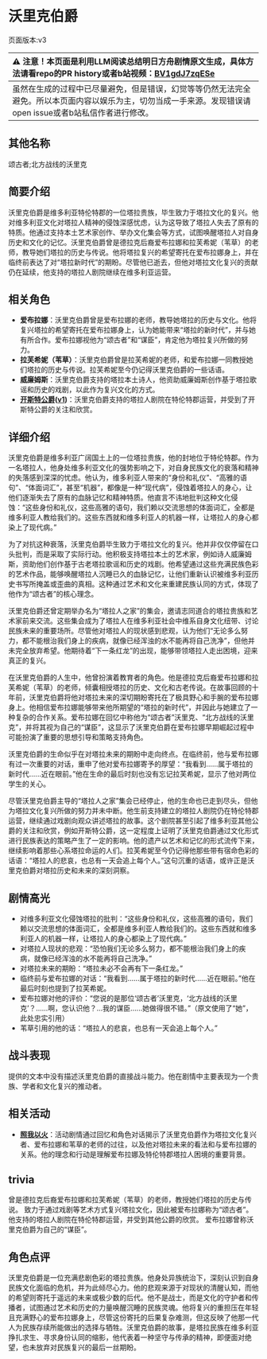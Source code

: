 # 沃里克伯爵
页面版本:v3
 

| :warning: 注意！本页面是利用LLM阅读总结明日方舟剧情原文生成，具体方法请看repo的PR history或者b站视频：[BV1gdJ7zqESe](https://www.bilibili.com/video/BV1gdJ7zqESe/)         |
|:----------------------------|
| 虽然在生成的过程中已尽量避免，但是错误，幻觉等等仍然无法完全避免。所以本页面内容以娱乐为主，切勿当成一手来源。发现错误请open issue或者b站私信作者进行修改。|



## 其他名称
颂古者;北方战线的沃里克
## 简要介绍
沃里克伯爵是维多利亚特伦特郡的一位塔拉贵族，毕生致力于塔拉文化的复兴。他对维多利亚文化对塔拉人精神的侵蚀深感忧虑，认为这导致了塔拉人失去了原有的特质。他通过支持本土艺术家创作、举办文化集会等方式，试图唤醒塔拉人对自身历史和文化的记忆。沃里克伯爵曾是德拉克后裔爱布拉娜和拉芙希妮（苇草）的老师，教导她们塔拉的历史与传说。他将塔拉复兴的希望寄托在爱布拉娜身上，并在临终前表达了对“塔拉新时代”的期盼。尽管他已逝去，但他对塔拉文化复兴的贡献仍在延续，他支持的塔拉人剧院继续在维多利亚运营。
## 相关角色
-   **爱布拉娜**：沃里克伯爵曾是爱布拉娜的老师，教导她塔拉的历史与文化。他将复兴塔拉的希望寄托在爱布拉娜身上，认为她能带来“塔拉的新时代”，并与她有所合作。爱布拉娜视他为“颂古者”和“谋臣”，肯定他为塔拉复兴所做的努力。
-   **拉芙希妮（苇草）**：沃里克伯爵曾是拉芙希妮的老师，和爱布拉娜一同教授她们塔拉的历史与传说。拉芙希妮至今仍记得沃里克伯爵的一些话语。
-   **威廉姆斯**：沃里克伯爵支持的塔拉本土诗人，他资助威廉姆斯创作基于塔拉歌谣和历史的戏剧，以此作为复兴文化的方式。
-   **[开斯特公爵](extended_char_kai_si_te_gong_jue.md)([v1](../chars/extended_char_kai_si_te_gong_jue.md))**：沃里克伯爵支持的塔拉人剧院在特伦特郡运营，并受到了开斯特公爵的关注和欣赏。
## 详细介绍
沃里克伯爵是维多利亚广阔国土上的一位塔拉贵族，他的封地位于特伦特郡。作为一名塔拉人，他身处维多利亚文化的强势影响之下，对自身民族文化的衰落和精神的失落感到深深的忧虑。他认为，维多利亚人带来的“身份和礼仪”、“高雅的语句”、“体面词汇”，甚至“机器”，都像是一种“现代病”，侵蚀着塔拉人的身心，让他们逐渐失去了原有的血脉记忆和精神特质。他直言不讳地批判这种文化侵蚀：“这些身份和礼仪，这些高雅的语句，我们赖以交流思想的体面词汇，全都是维多利亚人教给我们的。这些东西就和维多利亚人的机器一样，让塔拉人的身心都染上了现代病。”

为了对抗这种衰落，沃里克伯爵毕生致力于塔拉文化的复兴。他并非仅仅停留在口头批判，而是采取了实际行动。他积极支持塔拉本土的艺术家，例如诗人威廉姆斯，资助他们创作基于古老塔拉歌谣和历史的戏剧。他希望通过这些充满民族色彩的艺术作品，能够唤醒塔拉人沉睡已久的血脉记忆，让他们重新认识被维多利亚历史书写所掩盖或歪曲的真相。这种通过艺术和文化来重建民族认同的方式，体现了他作为“颂古者”的核心理念。

沃里克伯爵还曾定期举办名为“塔拉人之家”的集会，邀请志同道合的塔拉贵族和艺术家前来交流。这些集会成为了塔拉人在维多利亚社会中维系自身文化纽带、讨论民族未来的重要场所。尽管他对塔拉人的现状感到悲观，认为他们“无论多么努力，都不能根治我们身上的疾病，就像已经浑浊的水不能再将自己洗净”，但他并未完全放弃希望。他期待着“下一条红龙”的出现，能够带领塔拉人走出困境，迎来真正的复兴。

在沃里克伯爵的人生中，他曾扮演着教育者的角色。他是德拉克后裔爱布拉娜和拉芙希妮（苇草）的老师，倾囊相授塔拉的历史、文化和古老传说。在故事回顾的十年前，沃里克伯爵将他对塔拉未来的深切期盼寄托在了极具野心和手腕的爱布拉娜身上。他相信爱布拉娜能够带来他所期望的“塔拉的新时代”，并因此与她建立了一种复杂的合作关系。爱布拉娜在回忆中称他为“颂古者”沃里克、“北方战线的沃里克”，并将其视为自己的“谋臣”，这显示了沃里克伯爵在爱布拉娜早期崛起过程中可能扮演了重要的思想引导和策略支持角色。

沃里克伯爵的生命似乎在对塔拉未来的期盼中走向终点。在临终前，他与爱布拉娜有过一次重要的对话，重申了他对爱布拉娜寄予的厚望：“我看到......属于塔拉的新时代......近在眼前。”他在生命的最后时刻也没有忘记拉芙希妮，显示了他对两位学生的关心。

尽管沃里克伯爵主导的“塔拉人之家”集会已经停止，他的生命也已走到尽头，但他为塔拉文化复兴所做的努力并未中断。他生前支持建立的塔拉人剧院仍在特伦特郡运营，继续通过戏剧向观众讲述塔拉的故事。这个剧院甚至引起了维多利亚其他公爵的关注和欣赏，例如开斯特公爵，这一定程度上证明了沃里克伯爵通过文化形式进行民族表达的策略产生了一定的影响。他的遗产以艺术和记忆的形式流传下来，继续影响着那些心系塔拉命运的人们。拉芙希妮至今仍记得他那些带有宿命色彩的话语：“塔拉人的悲哀，也总有一天会追上每个人。”这句沉重的话语，或许正是沃里克伯爵对塔拉历史和未来的深刻洞察。
## 剧情高光
*   对维多利亚文化侵蚀塔拉的批判：“这些身份和礼仪，这些高雅的语句，我们赖以交流思想的体面词汇，全都是维多利亚人教给我们的。这些东西就和维多利亚人的机器一样，让塔拉人的身心都染上了现代病。”
*   对塔拉人现状的悲观：“恐怕我们无论多么努力，都不能根治我们身上的疾病，就像已经浑浊的水不能再将自己洗净。”
*   对塔拉未来的期盼：“塔拉未必不会再有下一条红龙。”
*   临终前与爱布拉娜的对话：“我看到......属于塔拉的新时代......近在眼前。”他在最后时刻也提到了拉芙希妮。
*   爱布拉娜对他的评价：“您说的是那位‘颂古者’沃里克，‘北方战线的沃里克’？......啊，您认识他？...我的谋臣......她做得很不错。”（原文使用了“她”，此处忠实引用）
*   苇草引用的他的话：“塔拉人的悲哀，也总有一天会追上每个人。”
## 战斗表现
提供的文本中没有描述沃里克伯爵的直接战斗能力。他在剧情中主要表现为一个贵族、学者和文化复兴的推动者。
## 相关活动
-   **[照我以火](../stories/act22side.md)**：活动剧情通过回忆和角色对话揭示了沃里克伯爵作为塔拉文化复兴者、爱布拉娜和苇草的老师的过往，以及他对塔拉未来的看法和与爱布拉娜的关系。他的理念和行动是理解爱布拉娜及特伦特郡塔拉人困境的重要背景。
## trivia
曾是德拉克后裔爱布拉娜和拉芙希妮（苇草）的老师，教授她们塔拉的历史与传说。
致力于通过戏剧等艺术方式复兴塔拉文化，因此被爱布拉娜称为“颂古者”。
他支持的塔拉人剧院在特伦特郡运营，并受到其他公爵的欣赏。
爱布拉娜曾称沃里克伯爵为自己的“谋臣”。
## 角色点评
沃里克伯爵是一位充满悲剧色彩的塔拉贵族。他身处异族统治下，深刻认识到自身民族文化面临的危机，并为此倾尽心力。他的悲观来源于对现状的清醒认知，而他的希望则寄托于遥远的未来或极少数的后代。他不是战士，而是文化的守护者和传播者，试图通过艺术和历史的力量唤醒沉睡的民族灵魂。他将复兴的重担压在年轻且充满野心的爱布拉娜身上，尽管这份寄托的后果复杂难测，但这反映了他那一代人为民族存续所能做出的选择与牺牲。沃里克伯爵的故事，是塔拉民族在维多利亚挣扎求生、寻求身份认同的缩影，他代表着一种坚守与传承的精神，即便面对绝望，也未放弃对民族复兴的最后一丝期盼。